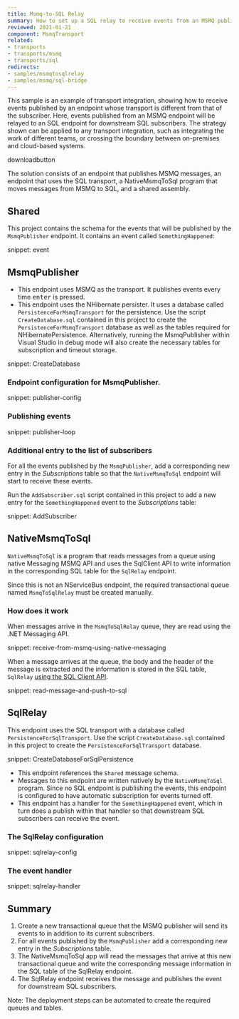```yaml
---
title: Msmq-to-SQL Relay
summary: How to set up a SQL relay to receive events from an MSMQ publisher.
reviewed: 2021-01-21
component: MsmqTransport
related:
- transports
- transports/msmq
- transports/sql
redirects:
- samples/msmqtosqlrelay
- samples/msmq/sql-bridge
---
```


This sample is an example of transport integration, showing how to receive events published by an endpoint whose transport is different from that of the subscriber. Here, events published from an MSMQ endpoint will be relayed to an SQL endpoint for downstream SQL subscribers. The strategy shown can be applied to any transport integration, such as integrating the work of different teams, or crossing the boundary between on-premises and cloud-based systems.

downloadbutton

The solution consists of an endpoint that publishes MSMQ messages, an endpoint that uses the SQL transport, a NativeMsmqToSql program that moves messages from MSMQ to SQL, and a shared assembly.


## Shared

This project contains the schema for the events that will be published by the `MsmqPublisher` endpoint. It contains an event called `SomethingHappened`:

snippet: event


## MsmqPublisher

 * This endpoint uses MSMQ as the transport. It publishes events every time <kbd>enter</kbd> is pressed.
 * This endpoint uses the NHibernate persister. It uses a database called `PersistenceForMsmqTransport` for the persistence. Use the script `CreateDatabase.sql` contained in this project to create the `PersistenceForMsmqTransport` database as well as the tables required for NHibernatePersistence. Alternatively, running the MsmqPublisher within Visual Studio in debug mode will also create the necessary tables for subscription and timeout storage.

snippet: CreateDatabase


### Endpoint configuration for MsmqPublisher.

snippet: publisher-config


### Publishing events

snippet: publisher-loop


### Additional entry to the list of subscribers

For all the events published by the `MsmqPublisher`, add a corresponding new entry in the _Subscriptions_ table so that the `NativeMsmqToSql` endpoint will start to receive these events.

Run the `AddSubscriber.sql` script contained in this project to add a new entry for the `SomethingHappened` event to the _Subscriptions_ table:

snippet: AddSubscriber


## NativeMsmqToSql

`NativeMsmqToSql` is a program that reads messages from a queue using native Messaging MSMQ API and uses the SqlClient API to write information in the corresponding SQL table for the `SqlRelay` endpoint.

Since this is not an NServiceBus endpoint, the required transactional queue named `MsmqToSqlRelay` must be created manually.


### How does it work

When messages arrive in the `MsmqToSqlRelay` queue, they are read using the .NET Messaging API.

snippet: receive-from-msmq-using-native-messaging

When a message arrives at the queue, the body and the header of the message is extracted and the information is stored in the SQL table, `SqlRelay` [using the SQL Client API](/transports/sql/operations-scripting.md).

snippet: read-message-and-push-to-sql


## SqlRelay

This endpoint uses the SQL transport with a database called `PersistenceForSqlTransport`. Use the script `CreateDatabase.sql` contained in this project to create the `PersistenceForSqlTransport` database.

snippet: CreateDatabaseForSqlPersistence

 * This endpoint references the `Shared` message schema.
 * Messages to this endpoint are written natively by the `NativeMsmqToSql` program. Since no SQL endpoint is publishing the events, this endpoint is configured to have automatic subscription for events turned off.
 * This endpoint has a handler for the `SomethingHappened` event, which in turn does a publish within that handler so that downstream SQL subscribers can receive the event.


### The SqlRelay configuration

snippet: sqlrelay-config


### The event handler

snippet: sqlrelay-handler


## Summary

 1. Create a new transactional queue that the MSMQ publisher will send its events to in addition to its current subscribers.
 1. For all events published by the `MsmqPublisher` add a corresponding new entry in the _Subscriptions_ table.
 1. The NativeMsmqToSql app will read the messages that arrive at this new transactional queue and write the corresponding message information in the SQL table of the SqlRelay endpoint.
 1. The SqlRelay endpoint receives the message and publishes the event for downstream SQL subscribers.

Note: The deployment steps can be automated to create the required queues and tables.
